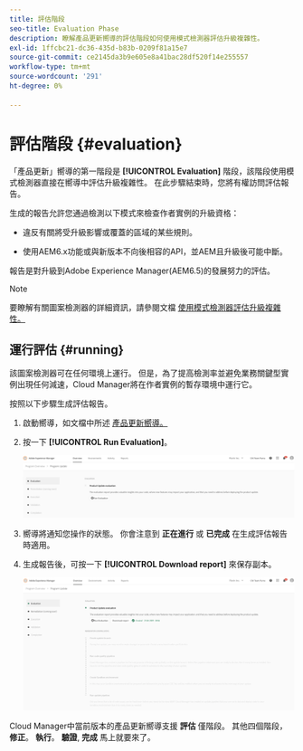 ```yaml
---
title: 評估階段
seo-title: Evaluation Phase
description: 瞭解產品更新嚮導的評估階段如何使用模式檢測器評估升級複雜性。
exl-id: 1ffcbc21-dc36-435d-b83b-0209f81a15e7
source-git-commit: ce2145da3b9e605e8a41bac28df520f14e255557
workflow-type: tm+mt
source-wordcount: '291'
ht-degree: 0%

---
```



# 評估階段 {#evaluation}

「產品更新」嚮導的第一階段是 **[!UICONTROL Evaluation]** 階段，該階段使用模式檢測器直接在嚮導中評估升級複雜性。 在此步驟結束時，您將有權訪問評估報告。

生成的報告允許您通過檢測以下模式來檢查作者實例的升級資格：

* 違反有關將受升級影響或覆蓋的區域的某些規則。

* 使用AEM6.x功能或與新版本不向後相容的API，並AEM且升級後可能中斷。

報告是對升級到Adobe Experience Manager(AEM6.5)的發展努力的評估。

>[!NOTE]
>
>要瞭解有關圖案檢測器的詳細資訊，請參閱文檔 [使用模式檢測器評估升級複雜性。](https://experienceleague.adobe.com/docs/experience-manager-65/deploying/upgrading/pattern-detector.html?lang=en)

## 運行評估 {#running}

該圖案檢測器可在任何環境上運行。 但是，為了提高檢測率並避免業務關鍵型實例出現任何減速，Cloud Manager將在作者實例的暫存環境中運行它。

按照以下步驟生成評估報告。

1. 啟動嚮導，如文檔中所述 [產品更新嚮導。](/help/product-update-wizard/overview.md)

1. 按一下 **[!UICONTROL Run Evaluation]**。

   ![運行評估](/help/assets/Run-Evaluation.png)

1. 嚮導將通知您操作的狀態。 你會注意到 **正在進行** 或 **已完成** 在生成評估報告時適用。

1. 生成報告後，可按一下 **[!UICONTROL Download report]** 來保存副本。

   ![已建立報告](/help/assets/Evaluation-1.png)

Cloud Manager中當前版本的產品更新嚮導支援 **評估** 僅階段。 其他四個階段， **修正**。 **執行**。 **驗證**, **完成** 馬上就要來了。
